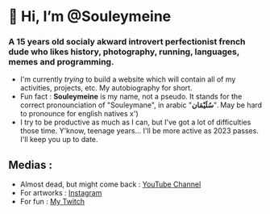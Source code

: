 # 👋 Hi, I’m @Souleymeine
### A 15 years old socialy akward introvert perfectionist french dude who likes history, photography, running, languages, memes and programming.

- I'm currently *trying* to build a website which will contain all of my activities, projects, etc. My autobiography for short.
- Fun fact : **Souleymeine** is my name, not a pseudo. It stands for the correct pronounciation of "Souleymane", in arabic "**سُلَيْمَان**". May be hard to pronounce for english natives x')
- I try to be productive as much as I can, but I've got a lot of difficulties those time. Y'know, teenage years... I'll be more active as 2023 passes. I'll keep you up to date.

## Medias :
- Almost dead, but might come back : [YouTube Channel](https://www.youtube.com/channel/UCagxdKtjEFoK984fXYpZsvw "idk")
- For artworks : [Instagram](https://www.instagram.com/souleymeine_/ "More personal")
- For fun : [My Twitch](https://www.twitch.tv/souleymeine "Also dead")

<!---
Souleymeine/Souleymeine is a ✨ special ✨ repository because its `README.md` (this file) appears on your GitHub profile.
You can click the Preview link to take a look at your changes.
--->
